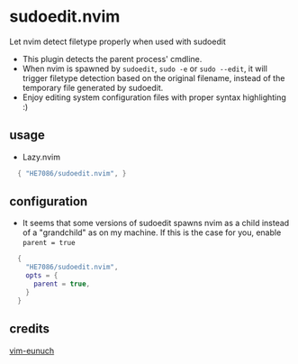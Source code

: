 # sudoedit.nvim
Let nvim detect filetype properly when used with sudoedit

* This plugin detects the parent process' cmdline.
* When nvim is spawned by `sudoedit`, `sudo -e` or `sudo --edit`, it will trigger filetype detection based on the original filename, instead of the temporary file generated by sudoedit.
* Enjoy editing system configuration files with proper syntax highlighting :)

## usage
* Lazy.nvim
```lua
  { "HE7086/sudoedit.nvim", }
```

## configuration
* It seems that some versions of sudoedit spawns nvim as a child instead of a "grandchild" as on my machine. If this is the case for you, enable `parent = true`
```lua
  {
    "HE7086/sudoedit.nvim",
    opts = {
      parent = true,
    }
  }
```

## credits
[vim-eunuch](https://github.com/tpope/vim-eunuch)
